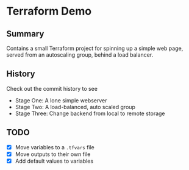 # Terraform Demo

## Summary

Contains a small Terraform project for spinning up a simple web page, served from an autoscaling group, behind a load balancer.

## History

Check out the commit history to see

* Stage One: A lone simple webserver
* Stage Two: A load-balanced, auto scaled group
* Stage Three: Change backend from local to remote storage

## TODO

* [x] Move variables to a `.tfvars` file
* [x] Move outputs to their own file
* [x] Add default values to variables